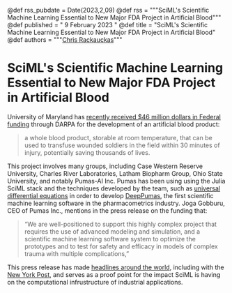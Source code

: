 @def rss_pubdate = Date(2023,2,09)
@def rss = """SciML's Scientific Machine Learning Essential to New Major FDA Project in Artificial Blood"""
@def published = " 9 February 2023 "
@def title = "SciML's Scientific Machine Learning Essential to New Major FDA Project in Artificial Blood"
@def authors = """<a href="https://github.com/ChrisRackauckas">Chris Rackauckas</a>"""

# SciML's Scientific Machine Learning Essential to New Major FDA Project in Artificial Blood

University of Maryland has [recently received $46 million dollars in Federal funding](https://www.medschool.umaryland.edu/news/2023/Artificial-Blood-Product-One-Step-Closer-to-Reality-With-46-Million-in-Federal-Funding.html) 
through DARPA for the development of an artificial blood product:

> a whole blood product, storable at room temperature, that can be used to transfuse wounded soldiers in the field within 30 minutes of injury, potentially saving thousands of lives. 

This project involves many groups, including Case Western Reserve University, Charles River Laboratories, Latham Biopharm Group, Ohio State University, 
and notably Pumas-AI Inc. Pumas has been using using the Julia SciML stack and the techniques developed by the team, 
such as [universal differential equations](https://arxiv.org/abs/2001.04385)
in order to develop [DeepPumas](https://www.linkedin.com/posts/vijayivaturi_pharmacometrics-pharmacology-pumaspride-activity-7027999513436975104-gHXO?utm_source=share&utm_medium=member_desktop),
the first scientific machine learning software in the pharmacometrics industry. Joga Gobburu, CEO of Pumas Inc., mentions in the press release on the funding that:

> “We are well-positioned to support this highly complex project that requires the use of advanced modeling and simulation, and a scientific machine learning software system to optimize the prototypes and to test for safety and efficacy in models of complex trauma with multiple complications,”

This press release has made [headlines around the world](https://www.thebharatexpressnews.com/synthetic-blood-could-save-thousands-of-lives-thanks-to-a-46-million-grant/),
including with the [New York Post](https://nypost.com/2023/02/01/synthetic-blood-could-save-thousands-of-lives-thanks-to-46m-grant/),
and serves as a proof point for the impact SciML is having on the computational infrustructure of industrial applications.



